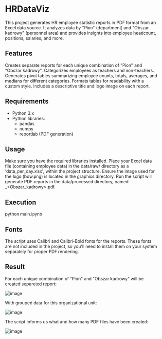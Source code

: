 # HRDataViz
This project generates HR employee statistic reports in PDF format from an Excel data source. It analyzes data by "Pion" (department) and "Obszar kadrowy" (personnel area) and provides insights into employee headcount, positions, salaries, and more.


## Features
Creates separate reports for each unique combination of "Pion" and "Obszar kadrowy".
Categorizes employees as teachers and non-teachers.
Generates pivot tables summarizing employee counts, totals, averages, and medians for different categories.
Formats tables for readability with a custom style.
Includes a descriptive title and logo image on each report.


## Requirements
- Python 3.x
- Python libraries:
    - pandas
    - numpy
    - reportlab (PDF generation)


## Usage
Make sure you have the required libraries installed.
Place your Excel data file (containing employee data) in the data/raw/ directory as a 'data_per_day.xlsx', within the project structure.
Ensure the image used for the logo (bow.png) is located in the graphics directory.
Run the script will generate PDF reports in the data/processed directory, named <Pion>_<Obszar_kadrowy>.pdf.


## Execution
python main.ipynb


## Fonts
The script uses Calibri and Calibri-Bold fonts for the reports. These fonts are not included in the project, so you'll need to install them on your system separately for proper PDF rendering.

## Result
For each unique combination of "Pion" and "Obszar kadrowy" will be created separeted report:

![image](https://github.com/G-P-Rod/HRDataViz/assets/143654189/bea7ce1a-386f-4e1f-bad3-de9d14ffa6d6)

With grouped data for this organizational unit:

![image](https://github.com/G-P-Rod/HRDataViz/assets/143654189/bdeb4ad7-439b-44a9-9bac-f1e305c6a183)

The script informs us what and how many PDF files have been created:

![image](https://github.com/G-P-Rod/HRDataViz/assets/143654189/739b8085-ffba-4a08-8323-fe5c9f68d545)
